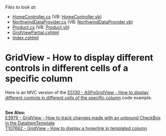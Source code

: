<!-- default file list -->
*Files to look at*:

* [HomeController.cs](./CS/Controllers/HomeController.cs) (VB: [HomeController.vb](./VB/Controllers/HomeController.vb))
* [NorthwindDataProvider.cs](./CS/Models/NorthwindDataProvider.cs) (VB: [NorthwindDataProvider.vb](./VB/Models/NorthwindDataProvider.vb))
* [Product.cs](./CS/Models/Product.cs) (VB: [Product.vb](./VB/Models/Product.vb))
* [GridViewPartial.cshtml](./CS/Views/Home/GridViewPartial.cshtml)
* [Index.cshtml](./CS/Views/Home/Index.cshtml)
<!-- default file list end -->
# GridView - How to display different controls in different cells of a specific column


<p>Here is an MVC version of the <a href="https://www.devexpress.com/Support/Center/p/E5130">E5130 - ASPxGridView - How to display different controls in different cells of the specific column</a> code example.</p>
<br><strong>See Also:</strong><br><a href="https://www.devexpress.com/Support/Center/p/E3979">E3979 - GridView - How to track changes made with an unbound CheckBox in the DataItemTemplate</a> <br><a href="https://www.devexpress.com/Support/Center/p/T107662">T107662 - GridView - How to display a hyperlink in templated column</a>

<br/>



